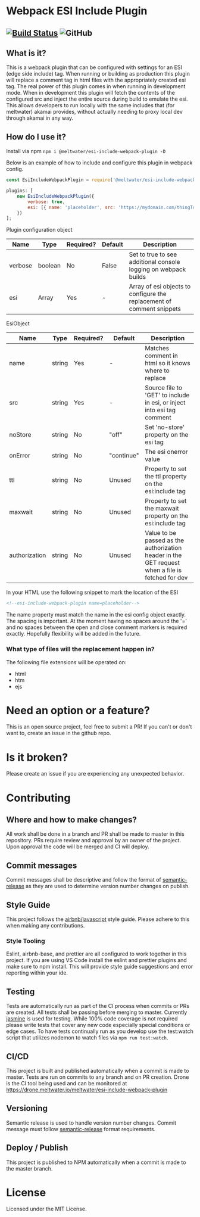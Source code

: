 # Webpack ESI Include Plugin
[![Build Status](https://drone.meltwater.io/api/badges/meltwater/esi-include-webpack-plugin/status.svg)](https://drone.meltwater.io/meltwater/esi-include-webpack-plugin) ![GitHub](https://img.shields.io/github/license/meltwater/esi-include-webpack-plugin)
---------
## What is it?
This is a webpack plugin that can be configured with settings for an ESI (edge side include) tag. When running or building as production this plugin will replace a comment tag in html files with the appropriately created esi tag. The real power of this plugin comes in when running in development mode. When in development this plugin will fetch the contents of the configured src and inject the entire source during build to emulate the esi. This allows developers to run locally with the same includes that (for meltwater) akamai provides, without actually needing to proxy local dev through akamai in any way. 

## How do I use it?
Install via npm
`npm i @meltwater/esi-include-webpack-plugin -D`

Below is an example of how to include and configure this plugin in webpack config.
```javascript
const EsiIncludeWebpackPlugin = require('@meltwater/esi-include-webpack-plugin');

plugins: [
    new EsiIncludeWebpackPlugin({
        verbose: true,
        esi: [{ name: 'placeholder', src: 'https://mydomain.com/thingToInclude.html', noStore: 'off', onError: 'continue', authorization: 'bearer tokendatablah' }]
    })
];
```

Plugin configuration object

| Name | Type | Required? |  Default | Description |
| ---- | ---- | --------- | -------- | ----------- |
|verbose | boolean | No | False | Set to true to see additional console logging on webpack builds | 
| esi | Array<EsiObject> | Yes | - | Array of esi objects to configure the replacement of comment snippets |

EsiObject 

| Name | Type | Required? |  Default | Description |
| ---- | ---- | --------- | -------- | ----------- |
| name | string | Yes | - | Matches comment in html so it knows where to replace |
| src | string | Yes | - | Source file to 'GET' to include in esi, or inject into esi tag comment |
| noStore | string | No | "off" | Set 'no-store' property on the esi tag |
| onError | string | No | "continue" | The esi onerror value |
| ttl | string | No | Unused | Property to set the ttl property on the esi:include tag |
| maxwait | string | No | Unused | Property to set the maxwait property on the esi:include tag |
| authorization | string | No | Unused | Value to be passed as the authorization header in the GET request when a file is fetched for dev |


In your HTML use the following snippet to mark the location of the ESI
```html 
<!--esi-include-webpack-plugin name=placeholder-->
```
The name property must match the name in the esi config object exactly.
The spacing is important. At the moment having no spaces around the '=' and no spaces between the open and close comment markers is required exactly. Hopefully flexibility will be added in the future.

### What type of files will the replacement happen in?
The following file extensions will be operated on:
* html
* htm
* ejs

# Need an option or a feature? 
This is an open source project, feel free to submit a PR! If you can't or don't want to, create an issue in the github repo.

# Is it broken?
Please create an issue if you are experiencing any unexpected behavior.

# Contributing

## Where and how to make changes?
All work shall be done in a branch and PR shall be made to master in this repository. PRs require review and approval by an owner of the project. Upon approval the code will be merged and CI will deploy.

## Commit messages
Commit messages shall be descriptive and follow the format of [semantic-release][semantic-release-1] as they are used to determine version number changes on publish.

## Style Guide
This project follows the [airbnb/javascript](https://github.com/airbnb/javascript) style guide. Please adhere to this when making any contributions. 

### Style Tooling
Eslint, airbnb-base, and prettier are all configured to work together in this project. If you are using VS Code install the eslint and prettier plugins and make sure to npm install. This will provide style guide suggestions and error reporting within your ide. 

## Testing
Tests are automatically run as part of the CI process when commits or PRs are created. All tests shall be passing before merging to master. Currently [jasmine](https://jasmine.github.io/index.html) is used for testing. While 100% code coverage is not required please write tests that cover any new code especially special conditions or edge cases. To have tests continually run as you develop use the test:watch script that utilizes nodemon to watch files via `npm run test:watch`.

## CI/CD
This project is built and published automatically when a commit is made to master. Tests are run on commits to any branch and on PR creation. Drone is the CI tool being used and can be monitored at https://drone.meltwater.io/meltwater/esi-include-webpack-plugin

## Versioning
Semantic release is used to handle version number changes. Commit message must follow [semantic-release][semantic-release-1] format requirements.

## Deploy / Publish
This project is published to NPM automatically when a commit is made to the master branch.

# License

Licensed under the MIT License.


[semantic-release-1]: https://github.com/semantic-release/semantic-release